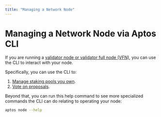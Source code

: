 ```yaml
---
title: "Managing a Network Node"
---
```


# Managing a Network Node via Aptos CLI

If you are running a [validator node or validator full node (VFN)](../../../nodes/validator-node/index.md), you can use the CLI to interact with your node.

Specifically, you can use the CLI to:

1. [Manage staking pools you own](../../../nodes/validator-node/operator/staking-pool-operations.md).
2. [Vote on proposals](../../../nodes/validator-node/voter/index.md).

Beyond that, you can run this help command to see more specialized commands the CLI can do relating to operating your node:

```bash
aptos node --help
```
